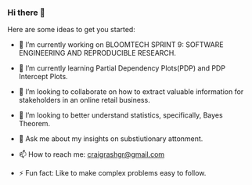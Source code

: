 ### Hi there 👋

Here are some ideas to get you started:

- 🔭 I’m currently working on BLOOMTECH SPRINT 9: SOFTWARE ENGINEERING AND REPRODUCIBLE RESEARCH.

- 🌱 I’m currently learning Partial Dependency Plots(PDP) and PDP Intercept Plots.

- 👯 I’m looking to collaborate on how to extract valuable information for stakeholders in an online retail business. 

- 🤔 I’m looking to better understand statistics, specifically, Bayes Theorem.

- 💬 Ask me about my insights on substiutionary attonment. 

- 📫 How to reach me: craigrashgr@gmail.com 

- ⚡ Fun fact: Like to make complex problems easy to follow.

